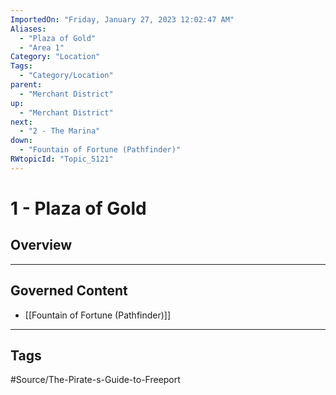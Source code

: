 ```yaml
---
ImportedOn: "Friday, January 27, 2023 12:02:47 AM"
Aliases:
  - "Plaza of Gold"
  - "Area 1"
Category: "Location"
Tags:
  - "Category/Location"
parent:
  - "Merchant District"
up:
  - "Merchant District"
next:
  - "2 - The Marina"
down:
  - "Fountain of Fortune (Pathfinder)"
RWtopicId: "Topic_5121"
---
```

# 1 - Plaza of Gold
## Overview
---
## Governed Content
- [[Fountain of Fortune (Pathfinder)]]


---
## Tags
#Source/The-Pirate-s-Guide-to-Freeport

